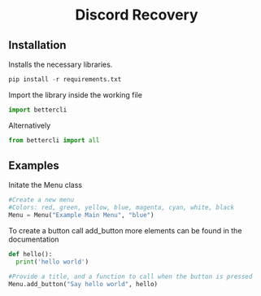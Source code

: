 <h1 align="center">Discord Recovery</h1>

## Installation
Installs the necessary libraries.
```py
pip install -r requirements.txt
```
Import the library inside the working file
```py
import bettercli
```
Alternatively 
```py
from bettercli import all
```

## Examples
Initate the Menu class
```py
#Create a new menu
#Colors: red, green, yellow, blue, magenta, cyan, white, black
Menu = Menu("Example Main Menu", "blue")
```
To create a button call add_button more elements can be found in the documentation
```py
def hello():
  print('hello world')

#Provide a title, and a function to call when the button is pressed
Menu.add_button("Say hello world", hello)
```

